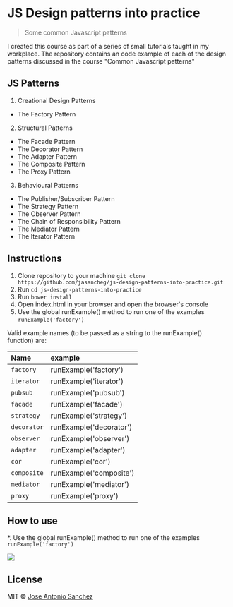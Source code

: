 # JS Design patterns into practice

> Some common Javascript patterns


I created this course as part of a series of small tutorials taught in my workplace. The repository contains an code example of each of the design patterns discussed in the course "Common Javascript patterns" 

## JS Patterns

1. Creational Design Patterns

* The Factory Pattern

2. Structural Patterns

* The Facade Pattern
* The Decorator Pattern
* The Adapter Pattern
* The Composite Pattern
* The Proxy Pattern

3. Behavioural Patterns

* The Publisher/Subscriber Pattern
* The Strategy Pattern
* The Observer Pattern
* The Chain of Responsibility Pattern
* The Mediator Pattern
* The Iterator Pattern


## Instructions

1. Clone repository to your machine `git clone https://github.com/jasancheg/js-design-patterns-into-practice.git`
2. Run `cd js-design-patterns-into-practice`
3. Run `bower install`
4. Open index.html in your browser and open the browser's console
5. Use the global runExample() method to run one of the examples
    `runExample('factory')`

Valid example names (to be passed as a string to the runExample() function) are:

| Name | example |
| :------- | :---- |
|`factory` | runExample('factory') |
|`iterator`| runExample('iterator') |
|`pubsub` | runExample('pubsub') |
| `facade`| runExample('facade') |
|`strategy` | runExample('strategy') |
| `decorator`| runExample('decorator') |
|`observer` | runExample('observer') |
| `adapter` | runExample('adapter') |
|`cor` | runExample('cor') |
| `composite` | runExample('composite') |
|`mediator` | runExample('mediator') |
| `proxy` | runExample('proxy') |


## How to use

*. Use the global runExample() method to run one of the examples
    `runExample('factory')`

![](https://raw.githubusercontent.com/jasancheg/js-design-patterns-into-practice/master/img/2015-11-14_1247.png)

## License

MIT © [Jose Antonio Sanchez](https://github.com/jasancheg)